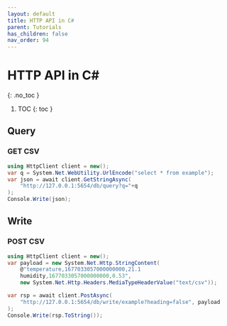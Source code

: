 ```yaml
---
layout: default
title: HTTP API in C#
parent: Tutorials
has_children: false
nav_order: 94
---
```


# HTTP API in C#
{: .no_toc }

1. TOC
{: toc }

## Query

### GET CSV

```c#
using HttpClient client = new();
var q = System.Net.WebUtility.UrlEncode("select * from example");
var json = await client.GetStringAsync(
    "http://127.0.0.1:5654/db/query?q="+q
);
Console.Write(json);
```

## Write

### POST CSV

```c#
using HttpClient client = new();
var payload = new System.Net.Http.StringContent(
    @"temperature,1677033057000000000,21.1
    humidity,1677033057000000000,0.53",
    new System.Net.Http.Headers.MediaTypeHeaderValue("text/csv"));

var rsp = await client.PostAsync(
    "http://127.0.0.1:5654/db/write/example?heading=false", payload
);
Console.Write(rsp.ToString());
```
